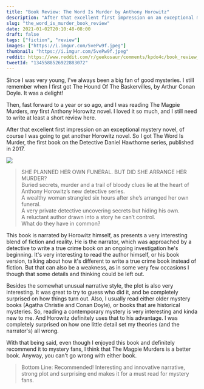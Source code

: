 ```yaml
---
title: "Book Review: The Word Is Murder by Anthony Horowitz"
description: "After that excellent first impression on an exceptional mystery novel, of course I was going to get another Horowitz novel. So I got The Word Is Murder, the first book on the Detective Daniel Hawthorne series, published in 2017."
slug: "the_word_is_murder_book_review"
date: 2021-01-02T20:10:48-08:00
draft: false
tags: ["fiction", "review"]
images: ["https://i.imgur.com/5vePw9f.jpeg"]
thumbnail: "https://i.imgur.com/5vePw9f.jpeg"
reddit: https://www.reddit.com/r/geekosaur/comments/kpdo4c/book_review_the_word_is_murder_by_anthony/
tweetId: "1345588526922883072"
---
```


Since I was very young, I've always been a big fan of good mysteries. I still remember when I first got The Hound Of The Baskervilles, by Arthur Conan Doyle. It was a delight!

Then, fast forward to a year or so ago, and I was reading The Magpie Murders, my first Anthony Horowitz novel. I loved it so much, and I still need to write at least a short review here.

After that excellent first impression on an exceptional mystery novel, of course I was going to get another Horowitz novel. So I got The Word Is Murder, the first book on the Detective Daniel Hawthorne series, published in 2017.

![](https://i.imgur.com/5vePw9f.jpeg)

<!--more-->

> SHE PLANNED HER OWN FUNERAL. BUT DID SHE ARRANGE HER MURDER?  
> Buried secrets, murder and a trail of bloody clues lie at the heart of Anthony Horowitz’s new detective series.  
> A wealthy woman strangled six hours after she’s arranged her own funeral.  
> A very private detective uncovering secrets but hiding his own.  
> A reluctant author drawn into a story he can’t control.  
> What do they have in common?

This book is narrated by Horowitz himself, as presents a very interesting blend of fiction and reality. He is the narrator, which was approached by a detective to write a true crime book on an ongoing investigation he's beginning. It's very interesting to read the author himself, or his book version, talking about how it's different to write a true crime book instead of fiction. But that can also be a weakness, as in some very few occasions I though that some details and thinking could be left out.

Besides the somewhat unusual narrative style, the plot is also very interesting. It was great to try to guess who did it, and be completely surprised on how things turn out. Also, I usually read either older mystery books (Agatha Christie and Conan Doyle), or books that are historical mysteries. So, reading a contemporary mystery is very interesting and kinda new to me. And Horowitz definitely uses that to his advantage. I was completely surprised on how one little detail set my theories (and the narrator's) all wrong.

With that being said, even though I enjoyed this book and definitely recommend it to mystery fans, I think that The Magpie Murders is a better book. Anyway, you can't go wrong with either book.

> Bottom Line: Recommended! Interesting and innovative narrative, strong plot and surprising end makes it for a must read for mystery fans.
